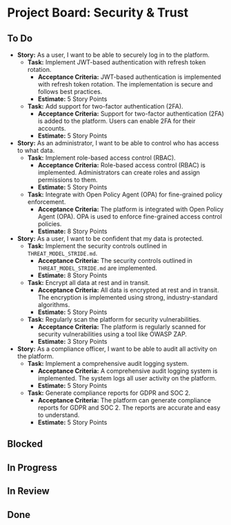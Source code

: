 # Project Board: Security & Trust

## To Do

- **Story:** As a user, I want to be able to securely log in to the platform.
  - **Task:** Implement JWT-based authentication with refresh token rotation.
    - **Acceptance Criteria:** JWT-based authentication is implemented with refresh token rotation. The implementation is secure and follows best practices.
    - **Estimate:** 5 Story Points
  - **Task:** Add support for two-factor authentication (2FA).
    - **Acceptance Criteria:** Support for two-factor authentication (2FA) is added to the platform. Users can enable 2FA for their accounts.
    - **Estimate:** 5 Story Points
- **Story:** As an administrator, I want to be able to control who has access to what data.
  - **Task:** Implement role-based access control (RBAC).
    - **Acceptance Criteria:** Role-based access control (RBAC) is implemented. Administrators can create roles and assign permissions to them.
    - **Estimate:** 5 Story Points
  - **Task:** Integrate with Open Policy Agent (OPA) for fine-grained policy enforcement.
    - **Acceptance Criteria:** The platform is integrated with Open Policy Agent (OPA). OPA is used to enforce fine-grained access control policies.
    - **Estimate:** 8 Story Points
- **Story:** As a user, I want to be confident that my data is protected.
  - **Task:** Implement the security controls outlined in `THREAT_MODEL_STRIDE.md`.
    - **Acceptance Criteria:** The security controls outlined in `THREAT_MODEL_STRIDE.md` are implemented.
    - **Estimate:** 8 Story Points
  - **Task:** Encrypt all data at rest and in transit.
    - **Acceptance Criteria:** All data is encrypted at rest and in transit. The encryption is implemented using strong, industry-standard algorithms.
    - **Estimate:** 5 Story Points
  - **Task:** Regularly scan the platform for security vulnerabilities.
    - **Acceptance Criteria:** The platform is regularly scanned for security vulnerabilities using a tool like OWASP ZAP.
    - **Estimate:** 3 Story Points
- **Story:** As a compliance officer, I want to be able to audit all activity on the platform.
  - **Task:** Implement a comprehensive audit logging system.
    - **Acceptance Criteria:** A comprehensive audit logging system is implemented. The system logs all user activity on the platform.
    - **Estimate:** 5 Story Points
  - **Task:** Generate compliance reports for GDPR and SOC 2.
    - **Acceptance Criteria:** The platform can generate compliance reports for GDPR and SOC 2. The reports are accurate and easy to understand.
    - **Estimate:** 5 Story Points

## Blocked

## In Progress

## In Review

## Done
